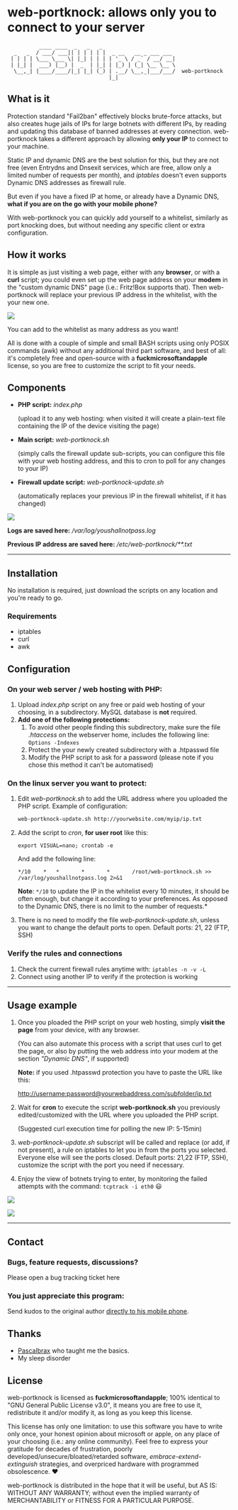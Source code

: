 # web-portknock: allows only you to connect to your server

```
          ____ ____  _   _   _                       
  _   _  / ___/ ___|| | | | | |  _ __   __ _ ___ ___ 
 | | | | \___ \___ \| |_| | | | | '_ \ / _` / __/ __|
 | |_| |  ___) |__) |  _  | |_| | |_) | (_| \__ \__ \
  \__,_| |____/____/|_| |_| (_) | .__/ \__,_|___/___/  web-portknock
                                |_|                  
```

## What is it

Protection standard "Fail2ban" effectively blocks brute-force attacks, but also creates huge jails of IPs for large botnets with different IPs, by reading and updating this database of banned addresses at every connection. web-portknock takes a different approach by allowing **only your IP** to connect to your machine.

Static IP and dynamic DNS are the best solution for this, but they are not free (even Entrydns and Dnsexit services, which are free, allow only a limited number of requests per month), and *iptables* doesn't even supports Dynamic DNS addresses as firewall rule.

But even if you have a fixed IP at home, or already have a Dynamic DNS, **what if you are on the go with your mobile phone?**

With web-portknock you can quickly add yourself to a whitelist, similarly as port knocking does, but without needing any specific client or extra configuration.

## How it works

It is simple as just visiting a web page, either with any **browser**, or with a **curl** script; you could even set up the web page address on your **modem** in the "custom dynamic DNS" page (i.e.: Fritz!Box supports that). Then web-portknock will replace your previous IP address in the whitelist, with the your new one.

![](https://github.com/Linkinverse/web-portknock/blob/master/media/screenshot.png)

You can add to the whitelist as many address as you want!

All is done with a couple of simple and small BASH scripts using only POSIX commands (awk) without any additional third part software, and best of all: it's completely free and open-source with a **fuckmicrosoftandapple** license, so you are free to customize the script to fit your needs.

## Components

- **PHP script:** *index.php*

  (upload it to any web hosting: when visited it will create a plain-text file containing the IP of the device visiting the page)

  

- **Main script:** *web-portknock.sh*

  (simply calls the firewall update sub-scripts, you can configure this file with your web hosting address, and this to cron to poll for any changes to your IP)

  

- **Firewall update script:** *web-portknock-update.sh*

  (automatically replaces your previous IP in the firewall whitelist, if it has changed)
  

![](https://github.com/Linkinverse/web-portknock/blob/master/media/flowchart.jpg)

**Logs are saved here:** */var/log/youshallnotpass.log*

**Previous IP address are saved here:** */etc/web-portknock/**.txt*

------

## Installation

No installation is required, just download the scripts on any location and you're ready to go.

### Requirements

* iptables
* curl
* awk

## Configuration

### On your web server / web hosting with PHP:

1. Upload *index.php* script on any free or paid web hosting of your choosing, in a subdirectory. MySQL database is **not** required.
2. **Add one of the following protections:**
    1. To avoid other people finding this subdirectory, make sure the file *.htaccess* on the webserver home, includes the following line: `Options -Indexes`
    2. Protect the your newly created subdirectory with a .htpasswd file
    3. Modify the PHP script to ask for a password (please note if you chose this method it can't be automatised)

### On the linux server you want to protect:

1. Edit *web-portknock.sh* to add the URL address where you uploaded the PHP script. Example of configuration:

   ```bash
   web-portknock-update.sh http://yourwebsite.com/myip/ip.txt
   ```

2. Add the script to *cron*, **for user root** like this:

   `export VISUAL=nano; crontab -e`

   And add the following line:

   ```
   */10    *   *       *       *       /root/web-portknock.sh >> /var/log/youshallnotpass.log 2>&1
   ```

   **Note**: `*/10` to update the IP in the whitelist every 10 minutes, it should be often enough, but change it according to your preferences. As opposed to the Dynamic DNS, there is no limit to the number of requests.*

3. There is no need to modify the file *web-portknock-update.sh*, unless you want to change the default ports to open. Default ports: 21, 22 (FTP, SSH)

### Verify the rules and connections

1. Check the current firewall rules anytime with: `iptables -n -v -L`
2. Connect using another IP to verify if the protection is working

------

## Usage example

1. Once you ploaded the PHP script on your web hosting, simply **visit the page** from your device, with any browser.

   (You can also automate this process with a script that uses curl to get the page, or also by putting the web address into your modem at the section *"Dynamic DNS"*, if supported)

   **Note:** if you used .htpasswd protection you have to paste the URL like this:

   [http://username:password@yourwebaddress.com/subfolder/ip.txt](http://username:password@yourwebaddress.com/subfolder/ip.txt)

2. Wait for **cron** to execute the script **web-portknock.sh** you previously edited/customized with the URL where you uploaded the PHP script.

   (Suggested curl execution time for polling the new IP: 5-15min)

3. *web-portknock-update.sh* subscript will be called and replace (or add, if not present), a rule on iptables to let you in from the ports you selected. Everyone else will see the ports closed. Default ports: 21,22 (FTP, SSH), customize the script with the port you need if necessary.

4. Enjoy the view of botnets trying to enter, by monitoring the failed attempts with the command: `tcptrack -i eth0` 😃

![](https://github.com/Linkinverse/web-portknock/blob/master/media/botnet-fail.gif)

![](https://github.com/Linkinverse/web-portknock/blob/master/media/youshallnotpass.gif)

------

## Contact

### Bugs, feature requests, discussions?

Please open a bug tracking ticket here

### You just appreciate this program:

Send kudos to the original author [directly to his mobile phone](http://ispace.altervista.org/msn/).

## Thanks

* [Pascalbrax](https://github.com/pascalbrax) who taught me the basics.
* My sleep disorder

## License

web-portknock is licensed as **fuckmicrosoftandapple**; 100% identical to "GNU General Public License v3.0", it means you are free to use it, redistribute it and/or modify it, as long as you keep this license.

This license has only one limitation: to use this software you have to write only once, your honest opinion about microsoft or apple, on any place of your choosing (i.e.: any online community). Feel free to express your gratitude for decades of frustration, poorly developed/unsecure/bloated/retarded software, *embrace-extend-extinguish* strategies, and overpriced hardware with programmed obsolescence. ❤️

web-portknock is distributed in the hope that it will be useful, but AS IS: WITHOUT ANY WARRANTY; without even the implied warranty of MERCHANTABILITY or FITNESS FOR A PARTICULAR PURPOSE.
